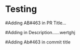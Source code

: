 # Testing

#Adding AB#463 in PR Title...

#Adding in Description......wertghj


#Adding Ab#463 in commit title

